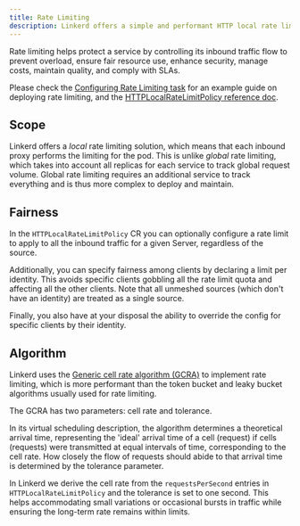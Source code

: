 ```yaml
---
title: Rate Limiting
description: Linkerd offers a simple and performant HTTP local rate limiting solution to protect services from misbehaved clients
---
```


Rate limiting helps protect a service by controlling its inbound traffic flow to
prevent overload, ensure fair resource use, enhance security, manage costs,
maintain quality, and comply with SLAs.

Please check the [Configuring Rate Limiting
task](../../tasks/configuring-rate-limiting/) for an example guide on deploying
rate limiting, and the [HTTPLocalRateLimitPolicy reference
doc](../../reference/rate-limiting/).

## Scope

Linkerd offers a _local_ rate limiting solution, which means that each inbound
proxy performs the limiting for the pod. This is unlike _global_ rate limiting,
which takes into account all replicas for each service to track global request
volume. Global rate limiting requires an additional service to track everything
and is thus more complex to deploy and maintain.

## Fairness

In the `HTTPLocalRateLimitPolicy` CR you can optionally configure a rate limit
to apply to all the inbound traffic for a given Server, regardless of the
source.

Additionally, you can specify fairness among clients by declaring a limit per
identity. This avoids specific clients gobbling all the rate limit quota and
affecting all the other clients. Note that all unmeshed sources (which don't
have an identity) are treated as a single source.

Finally, you also have at your disposal the ability to override the config for
specific clients by their identity.

## Algorithm

Linkerd uses the [Generic cell rate algorithm
(GCRA)](https://en.wikipedia.org/wiki/Generic_cell_rate_algorithm) to implement
rate limiting, which is more performant than the token bucket and leaky bucket
algorithms usually used for rate limiting.

The GCRA has two parameters: cell rate and tolerance.

In its virtual scheduling description, the algorithm determines a theoretical
arrival time, representing the 'ideal' arrival time of a cell (request) if cells
(requests) were transmitted at equal intervals of time, corresponding to the
cell rate. How closely the flow of requests should abide to that arrival time is
determined by the tolerance parameter.

In Linkerd we derive the cell rate from the `requestsPerSecond` entries in
`HTTPLocalRateLimitPolicy` and the tolerance is set to one second. This helps
accommodating small variations or occasional bursts in traffic while ensuring
the long-term rate remains within limits.
